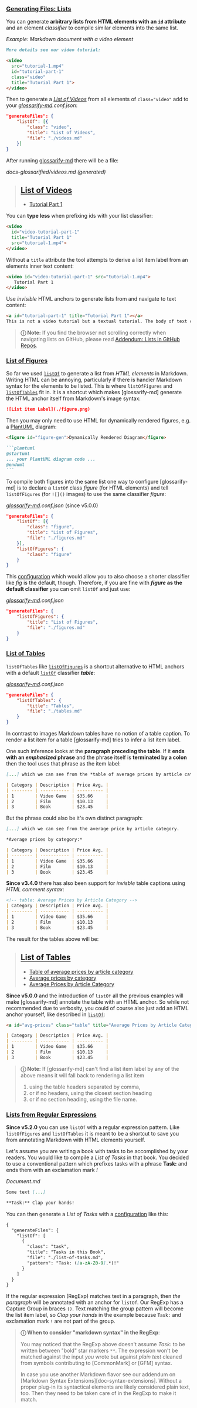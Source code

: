 ### [Generating Files: Lists](#generating-files-lists)

You can generate **arbitrary lists from HTML elements with an `id` attribute** and an element *classifier* to compile similar elements into the same list.

<a id="video-tutorial-part-one"></a>
*Example: Markdown document with a video element*

```md
More details see our video tutorial:

<video
  src="tutorial-1.mp4"
  id="tutorial-part-1"
  class="video"
  title="Tutorial Part 1">
</video>
```

Then to generate a *[List of Videos][1]* from all elements of `class="video"` add to your *[glossarify-md][2].conf.json*:

```json
"generateFiles": {
    "listOf": [{
        "class": "video",
        "title": "List of Videos",
        "file": "./videos.md"
    }]
}
```

After running [glossarify-md][2] there will be a file:

*docs-glossarified/videos.md (generated)*

> ## [List of Videos](#list-of-videos)
>
> *   [Tutorial Part 1][3]

You can **type less** when prefixing ids with your list classifier:

```md
<video
  id="video-tutorial-part-1"
  title="Tutorial Part 1"
  src="tutorial-1.mp4">
</video>
```

Without a `title` attribute the tool attempts to derive a list item label from an elements inner text content:

```md
<video id="video-tutorial-part-1" src="tutorial-1.mp4">
   Tutorial Part 1
</video>
```

Use *invisible* HTML anchors to generate lists from and navigate to text content:

```md
<a id="tutorial-part-1" title="Tutorial Part 1"></a>
This is not a video tutorial but a textual tutorial. The body of text can be navigated to from a List of Tutorials and uses the classifier *tutorial*.
```

> **ⓘ Note:** If you find the browser not scrolling correctly when navigating lists on GitHub, please read [Addendum: Lists in GitHub Repos][4].

<!--
**Link label extraction**

The link label for list items will be inferred in this order (first-match):

> 1. `title` attribute value (`<tag id="..." "title"="label"></tag>`)
> 1. Inner text of anchor tag (`<tag id="...">label</tag>`)
> 1. `id` attribute value, yet without list prefix (`<tag id="prefix-label"></tag>`)
> 1. Preceding section heading if `id` is just the list prefix (`<tag id="prefix"></tag>`)
> 1. Filename if `id` is just the list prefix and there is no preceding section heading.
-->

### [List of Figures](#list-of-figures)

So far we used [`listOf`][5] to generate a list from *HTML elements* in Markdown. Writing HTML can be annoying, particularly if there is handier Markdown syntax for the elements to be listed. This is where
`listOfFigures` and [`listOfTables`][6] fit in. It is a shortcut which makes \[glossarify-md] generate the HTML anchor itself from Markdown's image syntax:

```md
![List item Label](./figure.png)
```

Then you may only need to use HTML for dynamically rendered figures, e.g. a [PlantUML][7] diagram:

````md
<figure id="figure-gen">Dynamically Rendered Diagram</figure>

```plantuml
@startuml
... your PlantUML diagram code ...
@enduml
```
````

To compile both figures into the same list one way to configure \[glossarify-md] is to declare a `listOf` class *figure* (for HTML elements) and tell `listOfFigures` (for `![]()` images) to use the same classifier *figure*:

*[glossarify-md][2].conf.json* (since v5.0.0)

```json
"generateFiles": {
    "listOf": [{
        "class": "figure",
        "title": "List of Figures",
        "file": "./figures.md"
    }],
    "listOfFigures": {
        "class": "figure"
    }
}
```

This [configuration][8] which would allow you to also choose a shorter classifier like *fig* is the default, though. Therefore, if you are fine with ***figure* as the default classifier** you can omit `listOf` and just use:

*[glossarify-md][2].conf.json*

```json
"generateFiles": {
    "listOfFigures": {
        "title": "List of Figures",
        "file": "./figures.md"
    }
}
```

### [List of Tables](#list-of-tables)

`listOfTables` like [`listOfFigures`][9] is a shortcut alternative to HTML anchors with a default [`listOf`][5] classifier ***table***:

*[glossarify-md][2].conf.json*

```json
"generateFiles": {
    "listOfTables": {
        "title": "Tables",
        "file": "./tables.md"
    }
}
```

In contrast to images Markdown tables have no notion of a table caption. To render a list item for a table \[glossarify-md] tries to infer a list item label.

One such inference looks at the **paragraph preceding the table**. If it **ends with an *emphasized* phrase** and the phrase itself is **terminated by a colon** then the tool uses that phrase as the item label:

<a id="table-of-average-prices-by-article-category"></a>

```md
[...] which we can see from the *table of average prices by article category:*

| Category | Description | Price Avg. |
| -------- | ----------- | ---------- |
| 1        | Video Game  | $35.66     |
| 2        | Film        | $10.13     |
| 3        | Book        | $23.45     |
```

But the phrase could also be it's own distinct paragraph: <a id="average-prices-by-category"></a>

```md
[...] which we can see from the average price by article category.

*Average prices by category:*

| Category | Description | Price Avg. |
| -------- | ----------- | ---------- |
| 1        | Video Game  | $35.66     |
| 2        | Film        | $10.13     |
| 3        | Book        | $23.45     |
```

**Since v3.4.0** there has also been support for *invisble* table captions using *HTML comment syntax*: <a id="avg-prices"></a>

```md
<!-- table: Average Prices by Article Category -->
| Category | Description | Price Avg. |
| -------- | ----------- | ---------- |
| 1        | Video Game  | $35.66     |
| 2        | Film        | $10.13     |
| 3        | Book        | $23.45     |
```

The result for the tables above will be:

> ## [List of Tables](#list-of-tables-1)
>
> *   [Table of average prices by article category][10]
> *   [Average prices by category][11]
> *   [Average Prices by Article Category][12]

**Since v5.0.0** and the introduction of `listOf` all the previous examples will make \[glossarify-md] annotate the table with an HTML anchor. So while not recommended due to verbosity, you could of course also just add an HTML anchor yourself, like described in [`listOf`][5]:

```md
<a id="avg-prices" class="table" title="Average Prices by Article Category"></a>

| Category | Description | Price Avg. |
| -------- | ----------- | ---------- |
| 1        | Video Game  | $35.66     |
| 2        | Film        | $10.13     |
| 3        | Book        | $23.45     |
```

> **ⓘ Note:** If \[glossarify-md] can't find a list item label by any of the above means it will fall back to rendering a list item
>
> 1.  using the table headers separated by comma,
> 2.  or if no headers, using the closest section heading
> 3.  or if no section heading, using the file name.

<!--
1. **HTML anchor** see `listOf`
1. **HTML comment** in the line above the table
1. **emphasized text** at the end of the preceding paragraph
1. **column headers** separated by comma, e.g. *Category, Description, Price Avg.*
1. **preceding section heading** (tables without column headers)
1. **filename** otherwise.
-->

### [Lists from Regular Expressions](#lists-from-regular-expressions)

**Since v5.2.0** you can use `listOf` with a regular expression pattern. Like `listOfFigures` and `listOfTables` it is meant to be a shortcut to save you from annotating Markdown with HTML elements yourself.

Let's assume you are writing a book with tasks to be accomplished by your readers. You would like to compile a *List of Tasks* in that book. You decided to use a conventional pattern which prefixes tasks with a phrase **Task:** and ends them with an exclamation mark *!*

*Document.md*

```md
Some text [...]

**Task:** Clap your hands!
```

You can then generate a *List of Tasks* with a [configuration][8] like this:

```md
{
  "generateFiles": {
    "listOf": [
      {
        "class": "task",
        "title": "Tasks in this Book",
        "file": "./list-of-tasks.md",
        "pattern": "Task: ([a-zA-Z0-9].*)!"
      }
    ]
  }
}
```

If the regular expression (RegExp) matches text in a paragraph, then *the paragraph* will be annotated with an anchor for `listOf`. Our RegExp has a Capture Group in braces `()`. Text matching the group pattern will become the list item label, so *Clap your hands* in the example because `Task:` and exclamation mark `!` are not part of the group.

> **ⓘ When to consider "markdown syntax" in the RegExp**:
>
> You may noticed that the RegExp above doesn't assume *Task:* to be written between "bold" star markers `**`. The expression won't be matched against the input *you* wrote but against *plain text* cleaned from symbols contributing to \[CommonMark] or \[GFM] syntax.
>
> In case you use another Markdown flavor see our addendum on \[Markdown Syntax Extensions]\[doc-syntax-extensions]. Without a proper plug-in its syntactical elements are likely considered plain text, too. Then they need to be taken care of in the RegExp to make it match.

[1]: https://github.com/about-code/glossarify-md/blob/master/doc/gen-lists.md#list-of-videos "Tutorial Part 1"

[2]: https://github.com/about-code/glossarify-md

[3]: #video-tutorial-part-1

[4]: https://github.com/about-code/glossarify-md/blob/master/doc/lists-on-github.md

[5]: #lists

[6]: https://github.com/about-code/glossarify-md/blob/master/doc/gen-lists.md#list-of-tables "listOfTables like listOfFigures is a shortcut alternative to HTML anchors with a default listOf classifier table:"

[7]: https://plantuml.com

[8]: https://github.com/about-code/glossarify-md/blob/master/conf/README.md

[9]: https://github.com/about-code/glossarify-md/blob/master/doc/gen-lists.md#list-of-figures "So far we used listOf to generate a list from HTML elements in Markdown."

[10]: #table-of-average-prices-by-article-category

[11]: #average-prices-by-category

[12]: #avg-prices
